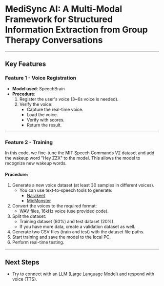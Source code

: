 # MediSync AI: A Multi-Modal Framework for Structured Information Extraction from Group Therapy Conversations

---

## Key Features

### Feature 1 - Voice Registration
- **Model used**: SpeechBrain  
- **Procedure**:  
  1. Register the user's voice (3~6s voice is needed).  
  2. Verify the voice:  
     - Capture the real-time voice.  
     - Load the voice.  
     - Verify with scores.  
     - Return the result.  

---

### Feature 2 - Training
In this code, we fine-tune the MIT Speech Commands V2 dataset and add the wakeup word "Hey ZZX" to the model. This allows the model to recognize new wakeup words.

#### Procedure:
1. Generate a new voice dataset (at least 30 samples in different voices).  
   - You can use text-to-speech tools to generate:  
     - [Narakeet](https://www.narakeet.com/languages/chinese-text-to-speech)  
     - [MicMonster](https://micmonster.com/text-to-speech/chinese-mandarin-simplified/)  
2. Convert the voices to the required format:  
   - WAV files, 16kHz voice (use provided code).  
3. Split the dataset:  
   - Training dataset (80%) and test dataset (20%).  
   - If you have more data, create a validation dataset as well.  
4. Generate two CSV files (train and test) with the dataset file paths.  
5. Start training and save the model to the local PC.  
6. Perform real-time testing.

---

## Next Steps

- Try to connect with an LLM (Large Language Model) and respond with voice (TTS).
